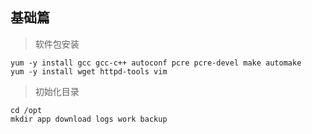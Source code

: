 ## 基础篇

>软件包安装

```shell
yum -y install gcc gcc-c++ autoconf pcre pcre-devel make automake
yum -y install wget httpd-tools vim
```

>初始化目录

```shell
cd /opt
mkdir app download logs work backup
```